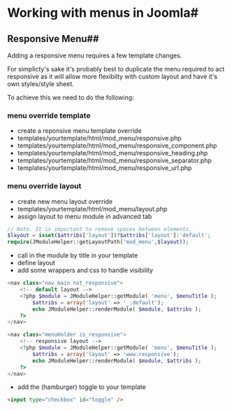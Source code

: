 # Working with menus in Joomla#

## Responsive Menu##

Adding a responsive menu requires a few template changes.

For simplicty's sake it's probably best to duplicate the menu required to act responsive as it will allow more flexibilty with custom layout and have it's own styles/style sheet.

To achieve this we need to do the following:
### menu override template ###
- create a reponsive menu template override
- templates/yourtemplate/html/mod_menu/responsive.php
- templates/yourtemplate/html/mod_menu/responsive_component.php
- templates/yourtemplate/html/mod_menu/responsive_heading.php
- templates/yourtemplate/html/mod_menu/responsive_separator.php
- templates/yourtemplate/html/mod_menu/responsive_url.php

### menu override layout ###
- create new menu layout override
- templates/yourtemplate/html/mod_menu/layout.php
- assign layout to menu module in advanced tab

```php
// Note. It is important to remove spaces between elements.
$layout = isset($attribs['layout'])?$attribs['layout']:'default';
require(JModuleHelper::getLayoutPath('mod_menu',$layout));
```

- call in the module by title in your template
- define layout
- add some wrappers and css to handle visibility

```php
<nav class="nav_main not_responsive">
    <!-- default layout -->
    <?php $module = JModuleHelper::getModule( 'menu', $menuTitle );
        $attribs = array('layout' => '_:default');
        echo JModuleHelper::renderModule( $module, $attribs );
    ?>
</nav>
```
```php
<nav class="menuHolder is_responsive">
    <!-- responsive layout -->
    <?php $module = JModuleHelper::getModule( 'menu', $menuTitle );
        $attribs = array('layout' => 'www:responsive');
        echo JModuleHelper::renderModule( $module, $attribs );
    ?>
</nav>
```
- add the (hamburger) toggle to your template 

```html
<input type="checkbox" id="toggle" />
```

